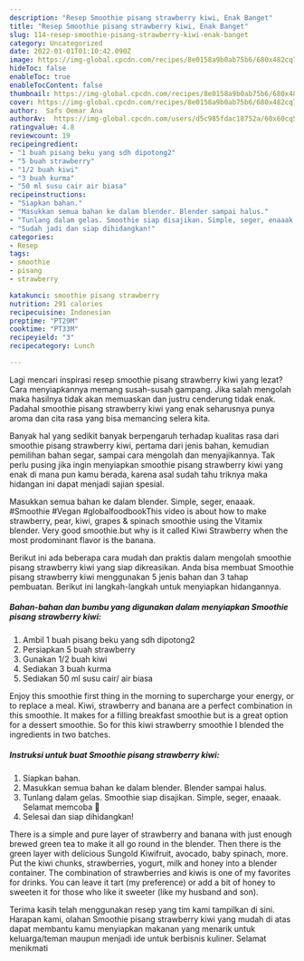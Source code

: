 ```yaml
---
description: "Resep Smoothie pisang strawberry kiwi, Enak Banget"
title: "Resep Smoothie pisang strawberry kiwi, Enak Banget"
slug: 114-resep-smoothie-pisang-strawberry-kiwi-enak-banget
category: Uncategorized
date: 2022-01-01T01:10:42.090Z
image: https://img-global.cpcdn.com/recipes/8e0158a9b0ab75b6/680x482cq70/smoothie-pisang-strawberry-kiwi-foto-resep-utama.jpg
hideToc: false
enableToc: true
enableTocContent: false
thumbnail: https://img-global.cpcdn.com/recipes/8e0158a9b0ab75b6/680x482cq70/smoothie-pisang-strawberry-kiwi-foto-resep-utama.jpg
cover: https://img-global.cpcdn.com/recipes/8e0158a9b0ab75b6/680x482cq70/smoothie-pisang-strawberry-kiwi-foto-resep-utama.jpg
author:  Safs Oemar Ana
authorAv:  https://img-global.cpcdn.com/users/d5c985fdac18752a/60x60cq50/avatar.jpg
ratingvalue: 4.8
reviewcount: 19
recipeingredient:
- "1 buah pisang beku yang sdh dipotong2"
- "5 buah strawberry"
- "1/2 buah kiwi"
- "3 buah kurma"
- "50 ml susu cair air biasa"
recipeinstructions:
- "Siapkan bahan."
- "Masukkan semua bahan ke dalam blender. Blender sampai halus."
- "Tunlang dalam gelas. Smoothie siap disajikan. Simple, seger, enaaak. Selamat memcoba 🤗"
- "Sudah jadi dan siap dihidangkan!"
categories:
- Resep
tags:
- smoothie
- pisang
- strawberry

katakunci: smoothie pisang strawberry 
nutrition: 291 calories
recipecuisine: Indonesian
preptime: "PT29M"
cooktime: "PT33M"
recipeyield: "3"
recipecategory: Lunch

---
```



Lagi mencari inspirasi resep smoothie pisang strawberry kiwi yang lezat? Cara menyiapkannya memang susah-susah gampang. Jika salah mengolah maka hasilnya tidak akan memuaskan dan justru cenderung tidak enak. Padahal smoothie pisang strawberry kiwi yang enak seharusnya punya aroma dan cita rasa yang bisa memancing selera kita.


Banyak hal yang sedikit banyak berpengaruh terhadap kualitas rasa dari smoothie pisang strawberry kiwi, pertama dari jenis bahan, kemudian pemilihan bahan segar, sampai cara mengolah dan menyajikannya. Tak perlu pusing jika ingin menyiapkan smoothie pisang strawberry kiwi yang enak di mana pun kamu berada, karena asal sudah tahu triknya maka hidangan ini dapat menjadi sajian spesial.

Masukkan semua bahan ke dalam blender. Simple, seger, enaaak. #Smoothie #Vegan #globalfoodbookThis video is about how to make strawberry, pear, kiwi, grapes &amp; spinach smoothie using the Vitamix blender. Very good smoothie.but why is it called Kiwi Strawberry when the most prodominant flavor is the banana.


Berikut ini ada beberapa cara mudah dan praktis dalam mengolah smoothie pisang strawberry kiwi yang siap dikreasikan. Anda bisa membuat Smoothie pisang strawberry kiwi menggunakan 5 jenis bahan dan 3 tahap pembuatan. Berikut ini langkah-langkah untuk menyiapkan hidangannya.

<!--inarticleads1-->

##### Bahan-bahan dan bumbu yang digunakan dalam menyiapkan Smoothie pisang strawberry kiwi:

1. Ambil 1 buah pisang beku yang sdh dipotong2
1. Persiapkan 5 buah strawberry
1. Gunakan 1/2 buah kiwi
1. Sediakan 3 buah kurma
1. Sediakan 50 ml susu cair/ air biasa


Enjoy this smoothie first thing in the morning to supercharge your energy, or to replace a meal. Kiwi, strawberry and banana are a perfect combination in this smoothie. It makes for a filling breakfast smoothie but is a great option for a dessert smoothie. So for this kiwi strawberry smoothie I blended the ingredients in two batches. 

<!--inarticleads2-->

##### Instruksi untuk buat Smoothie pisang strawberry kiwi:

1. Siapkan bahan.
1. Masukkan semua bahan ke dalam blender. Blender sampai halus.
1. Tunlang dalam gelas. Smoothie siap disajikan. Simple, seger, enaaak. Selamat memcoba 🤗
1. Selesai dan siap dihidangkan!

There is a simple and pure layer of strawberry and banana with just enough brewed green tea to make it all go round in the blender. Then there is the green layer with delicious Sungold Kiwifruit, avocado, baby spinach, more. Put the kiwi chunks, strawberries, yogurt, milk and honey into a blender container. The combination of strawberries and kiwis is one of my favorites for drinks. You can leave it tart (my preference) or add a bit of honey to sweeten it for those who like it sweeter (like my husband and son). 

Terima kasih telah menggunakan resep yang tim kami tampilkan di sini. Harapan kami, olahan Smoothie pisang strawberry kiwi yang mudah di atas dapat membantu kamu menyiapkan makanan yang menarik untuk keluarga/teman maupun menjadi ide untuk berbisnis kuliner. Selamat menikmati
